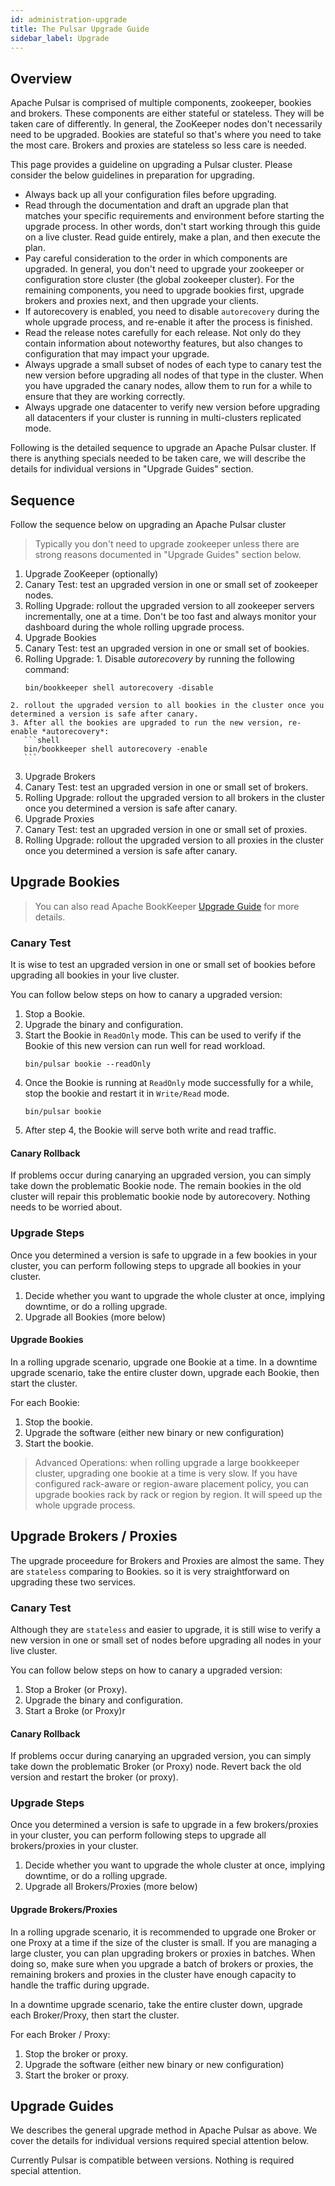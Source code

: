 ```yaml
---
id: administration-upgrade
title: The Pulsar Upgrade Guide
sidebar_label: Upgrade
---
```


<!--

    Licensed to the Apache Software Foundation (ASF) under one
    or more contributor license agreements.  See the NOTICE file
    distributed with this work for additional information
    regarding copyright ownership.  The ASF licenses this file
    to you under the Apache License, Version 2.0 (the
    "License"); you may not use this file except in compliance
    with the License.  You may obtain a copy of the License at

      http://www.apache.org/licenses/LICENSE-2.0

    Unless required by applicable law or agreed to in writing,
    software distributed under the License is distributed on an
    "AS IS" BASIS, WITHOUT WARRANTIES OR CONDITIONS OF ANY
    KIND, either express or implied.  See the License for the
    specific language governing permissions and limitations
    under the License.

-->

## Overview

Apache Pulsar is comprised of multiple components, zookeeper, bookies and brokers. These components are either
stateful or stateless. They will be taken care of differently. In general, the ZooKeeper nodes don't necessarily
need to be upgraded. Bookies are stateful so that's where you need to take the most care. Brokers and proxies
are stateless so less care is needed.

This page provides a guideline on upgrading a Pulsar cluster. Please consider the below guidelines in preparation
for upgrading.

- Always back up all your configuration files before upgrading.
- Read through the documentation and draft an upgrade plan that matches your specific requirements and environment
  before starting the upgrade process. In other words, don't start working through this guide on a live cluster.
  Read guide entirely, make a plan, and then execute the plan.
- Pay careful consideration to the order in which components are upgraded. In general, you don't need to upgrade
  your zookeeper or configuration store cluster (the global zookeeper cluster). For the remaining components, you
  need to upgrade bookies first, upgrade brokers and proxies next, and then upgrade your clients.
- If autorecovery is enabled, you need to disable `autorecovery` during the whole upgrade process,
  and re-enable it after the process is finished.
- Read the release notes carefully for each release. Not only do they contain information about noteworthy features,
  but also changes to configuration that may impact your upgrade.
- Always upgrade a small subset of nodes of each type to canary test the new version before upgrading all nodes of that type
  in the cluster. When you have upgraded the canary nodes, allow them to run for a while to ensure that they are working correctly.
- Always upgrade one datacenter to verify new version before upgrading all datacenters if your cluster is running in multi-clusters
  replicated mode.

Following is the detailed sequence to upgrade an Apache Pulsar cluster. If there is anything specials needed to be taken care,
we will describe the details for individual versions in "Upgrade Guides" section.

## Sequence

Follow the sequence below on upgrading an Apache Pulsar cluster

> Typically you don't need to upgrade zookeeper unless there are strong reasons documented in "Upgrade Guides" section below.

1. Upgrade ZooKeeper (optionally)
  1. Canary Test: test an upgraded version in one or small set of zookeeper nodes.
  2. Rolling Upgrade: rollout the upgraded version to all zookeeper servers incrementally, one at a time. Don't be too fast and always
     monitor your dashboard during the whole rolling upgrade process.
2. Upgrade Bookies
  1. Canary Test: test an upgraded version in one or small set of bookies.
  2. Rolling Upgrade:
    1. Disable *autorecovery* by running the following command:
       ```shell
       bin/bookkeeper shell autorecovery -disable
       ```
    2. rollout the upgraded version to all bookies in the cluster once you determined a version is safe after canary.
    3. After all the bookies are upgraded to run the new version, re-enable *autorecovery*:
       ```shell
       bin/bookkeeper shell autorecovery -enable
       ```
3. Upgrade Brokers
  1. Canary Test: test an upgraded version in one or small set of brokers.
  2. Rolling Upgrade: rollout the upgraded version to all brokers in the cluster once you determined a version is safe after canary.
4. Upgrade Proxies
  1. Canary Test: test an upgraded version in one or small set of proxies.
  2. Rolling Upgrade: rollout the upgraded version to all proxies in the cluster once you determined a version is safe after canary.

## Upgrade Bookies

> You can also read Apache BookKeeper [Upgrade Guide](http://bookkeeper.apache.org/docs/latest/admin/upgrade) for more details.

### Canary Test

It is wise to test an upgraded version in one or small set of bookies before upgrading all bookies in your live cluster.

You can follow below steps on how to canary a upgraded version:

1. Stop a Bookie.
2. Upgrade the binary and configuration.
3. Start the Bookie in `ReadOnly` mode. This can be used to verify if the Bookie of this new version can run well for read workload.
   ```shell
   bin/pulsar bookie --readOnly
   ```
4. Once the Bookie is running at `ReadOnly` mode successfully for a while, stop the bookie and restart it in `Write/Read` mode.
   ```shell
   bin/pulsar bookie
   ```
5. After step 4, the Bookie will serve both write and read traffic.

#### Canary Rollback

If problems occur during canarying an upgraded version, you can simply take down the problematic Bookie node. The remain bookies in the old cluster
will repair this problematic bookie node by autorecovery. Nothing needs to be worried about.

### Upgrade Steps

Once you determined a version is safe to upgrade in a few bookies in your cluster, you can perform following steps to upgrade all bookies in your cluster.

1. Decide whether you want to upgrade the whole cluster at once, implying downtime, or do a rolling upgrade.
2. Upgrade all Bookies (more below)

#### Upgrade Bookies

In a rolling upgrade scenario, upgrade one Bookie at a time. In a downtime upgrade scenario, take the entire cluster down, upgrade each Bookie, then start the cluster.

For each Bookie:

1. Stop the bookie. 
2. Upgrade the software (either new binary or new configuration)
2. Start the bookie.

> Advanced Operations: when rolling upgrade a large bookkeeper cluster, upgrading one bookie at a time is very slow.
> If you have configured rack-aware or region-aware placement policy, you can upgrade bookies rack by rack or region by region.
> It will speed up the whole upgrade process.

## Upgrade Brokers / Proxies

The upgrade proceedure for Brokers and Proxies are almost the same. They are `stateless` comparing to Bookies.
so it is very straightforward on upgrading these two services.

### Canary Test

Although they are `stateless` and easier to upgrade, it is still wise to verify a new version in one or small set of nodes before upgrading
all nodes in your live cluster.

You can follow below steps on how to canary a upgraded version:

1. Stop a Broker (or Proxy).
2. Upgrade the binary and configuration.
3. Start a Broke (or Proxy)r

#### Canary Rollback

If problems occur during canarying an upgraded version, you can simply take down the problematic Broker (or Proxy) node.
Revert back the old version and restart the broker (or proxy).

### Upgrade Steps

Once you determined a version is safe to upgrade in a few brokers/proxies in your cluster, you can perform following steps to upgrade all brokers/proxies in your cluster.

1. Decide whether you want to upgrade the whole cluster at once, implying downtime, or do a rolling upgrade.
2. Upgrade all Brokers/Proxies (more below)

#### Upgrade Brokers/Proxies

In a rolling upgrade scenario, it is recommended to upgrade one Broker or one Proxy at a time
if the size of the cluster is small. If you are managing a large cluster, you can plan upgrading brokers
or proxies in batches. When doing so, make sure when you upgrade a batch of brokers or proxies, the
remaining brokers and proxies in the cluster have enough capacity to handle the traffic during upgrade.

In a downtime upgrade scenario, take the entire cluster down, upgrade each Broker/Proxy, then start the cluster.

For each Broker / Proxy:

1. Stop the broker or proxy. 
2. Upgrade the software (either new binary or new configuration)
2. Start the broker or proxy.

## Upgrade Guides

We describes the general upgrade method in Apache Pulsar as above.
We cover the details for individual versions required special attention below.

Currently Pulsar is compatible between versions. Nothing is required special attention.
